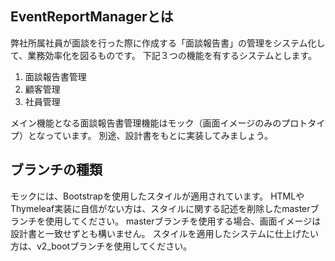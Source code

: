 ## EventReportManagerとは
弊社所属社員が面談を行った際に作成する「面談報告書」の管理をシステム化して、業務効率化を図るものです。
下記３つの機能を有するシステムとします。
1. 面談報告書管理
2. 顧客管理
3. 社員管理

メイン機能となる面談報告書管理機能はモック（画面イメージのみのプロトタイプ）となっています。
別途、設計書をもとに実装してみましょう。

## ブランチの種類
モックには、Bootstrapを使用したスタイルが適用されています。
HTMLやThymeleaf実装に自信がない方は、スタイルに関する記述を削除したmasterブランチを使用してください。
masterブランチを使用する場合、画面イメージは設計書と一致せずとも構いません。
スタイルを適用したシステムに仕上げたい方は、v2_bootブランチを使用してください。
